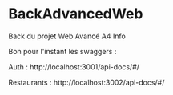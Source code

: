 # BackAdvancedWeb
Back du projet Web Avancé  A4 Info

Bon pour l'instant les swaggers :

Auth : http://localhost:3001/api-docs/#/

Restaurants : http://localhost:3002/api-docs/#/
